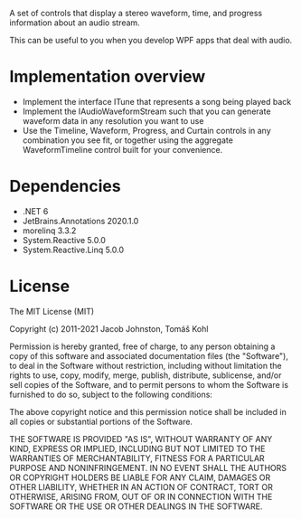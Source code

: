 ﻿A set of controls that display a stereo waveform, time, and progress information about an audio stream.

This can be useful to you when you develop WPF apps that deal with audio.

# Implementation overview
* Implement the interface ITune that represents a song being played back
* Implement the IAudioWaveformStream such that you can generate waveform data in any resolution you want to use
* Use the Timeline, Waveform, Progress, and Curtain controls in any combination you see fit, or together using the aggregate
WaveformTimeline control built for your convenience.

# Dependencies
* .NET 6
* JetBrains.Annotations 2020.1.0
* morelinq 3.3.2
* System.Reactive 5.0.0
* System.Reactive.Linq 5.0.0

# License
The MIT License (MIT)

Copyright (c) 2011-2021 Jacob Johnston, Tomáš Kohl

Permission is hereby granted, free of charge, to any person obtaining a copy
of this software and associated documentation files (the "Software"), to deal
in the Software without restriction, including without limitation the rights
to use, copy, modify, merge, publish, distribute, sublicense, and/or sell
copies of the Software, and to permit persons to whom the Software is
furnished to do so, subject to the following conditions:

The above copyright notice and this permission notice shall be included in all
copies or substantial portions of the Software.

THE SOFTWARE IS PROVIDED "AS IS", WITHOUT WARRANTY OF ANY KIND, EXPRESS OR
IMPLIED, INCLUDING BUT NOT LIMITED TO THE WARRANTIES OF MERCHANTABILITY,
FITNESS FOR A PARTICULAR PURPOSE AND NONINFRINGEMENT. IN NO EVENT SHALL THE
AUTHORS OR COPYRIGHT HOLDERS BE LIABLE FOR ANY CLAIM, DAMAGES OR OTHER
LIABILITY, WHETHER IN AN ACTION OF CONTRACT, TORT OR OTHERWISE, ARISING FROM,
OUT OF OR IN CONNECTION WITH THE SOFTWARE OR THE USE OR OTHER DEALINGS IN THE
SOFTWARE.
